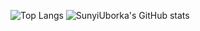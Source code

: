 ![Top Langs](https://github-readme-stats.vercel.app/api/top-langs/?username=SunyiUborka&layout=compact&theme=radical&langs_count=10)
![SunyiUborka's GitHub stats](https://github-readme-stats.vercel.app/api?username=SunyiUborka&show_icons=true&theme=radical)
<!--![SunyiUborka's WakaTime stats](https://github-readme-stats.vercel.app/api/wakatime?username=SunyiUborka&theme=radical)
-->
